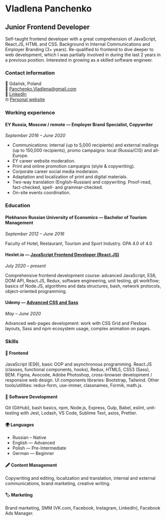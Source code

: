 # Vladlena Panchenko

## Junior Frontend Developer

Self-taught frontend developer with a great comprehension of JavaScript, React.JS, HTML and CSS. Background in Internal Communications and Employer Branding (3+ years). Re-qualified to frontend to dive deeper to web development, which I was partially involved in during the last 2 years in a previous position. Interested in growing as a skilled software engineer.

### Contact information

📍 Gdańsk, Poland  
📧 [Panchenko.Vladlena@gmail.com](mailto:Panchenko.Vladlena@gmail.com)  
💼 [LinkedIn](https://www.linkedin.com/in/vladlena-panchenko/)  
🤓 [Personal website](https://lazy-ocean.github.io/)

### Working experience

#### EY Russia, Moscow / remote — Employer Brand Specialist, Copywriter

_September 2016 – June 2020_

- Communications: internal (up to 5,000 recipients) and external mailings (up to 150,000 recipients), promo campaigns: local (Russia/CIS) and all-Europe.
- EY career website moderation.
- Print and online promotion campaigns (style & copywriting).
- Corporate career social media moderaion.
- Adaptation and localization of print and digital materials.
- Two-way translation (English-Russian) and copywriting. Proof-read, fact-checked, spell- and grammar-checked.
- On-site events coordination.

### Education

#### Plekhanov Russian University of Economics — Bachelor of Tourism Management

_September 2012 – June 2016_

Faculty of Hotel, Restaurant, Tourism and Sport Industry. GPA 4.0 of 4.0

#### Hexlet.io — [JavaScript Frontend Developer (React.JS)](https://en.hexlet.io/)

_July 2020 – present_

Comprehensive frontend development course: advanced JavaScript, ES6, DOM API, React.JS, Redux, software engineering, unit testing, git workflow; basics of Node.JS, algorithms and data structures, bash, network protocols, object-oriented programming.

#### Udemy — [Advanced CSS and Sass](https://www.udemy.com/course/advanced-css-and-sass/)

_May – June 2020_

Advanced web-pages development: work with CSS Grid and Flexbox layouts, Sass and npm ecosystem usage, complex animation on pages.

### Skills

#### 🔮 Frontend

JavaScript (ES6), basic OOP and asynchronous programming. React.JS (classes, functional components, hooks), Redux, HTML5, CSS3 (Sass), BEM. Figma, Avocode, Adobe Photoshop, cross-browser development / responsive web design.
UI components libraries: Bootstrap, Tailwind.
Other tools/utilities: redux-form, use-immer, classnames, Formik, math.js.

#### 🔧 Software Development

Git (GitHub), bash basics, npm, Node.js, Express, Gulp, Babel, eslint, unit-testing with Jest, Lodash, VS Code, Sublime Text, axios, Prettier.

#### 🌍 Languages

- Russian – Native
- English — Advanced
- Polish — Pre-Intermediate
- German — Beginner

#### 🖋️ Content Management

Copywriting and editing, localization and translation, internal and external communications, brand marketing, creative writing.

#### 🏷️ Marketing

Brand marketing, SMM (VK.com, Facebook, Instagram, LinkedIn), Facebook Ads Manager.

